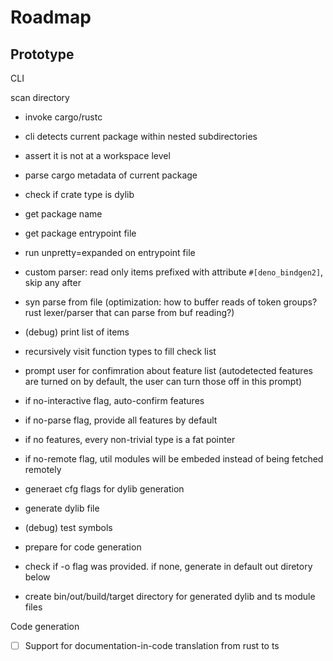 # Roadmap


## Prototype

CLI

scan directory

- invoke cargo/rustc
- cli detects current package within nested subdirectories
- assert it is not at a workspace level
- parse cargo metadata of current package
- check if crate type is dylib
- get package name
- get package entrypoint file

- run unpretty=expanded on entrypoint file

- custom parser: read only items prefixed with attribute `#[deno_bindgen2]`, skip any after
- syn parse from file (optimization: how to buffer reads of token groups? rust lexer/parser that can parse from buf reading?)

- (debug) print list of items
- recursively visit function types to fill check list

- prompt user for confimration about feature list (autodetected features are turned on by default, the user can turn those off in this prompt)
- if no-interactive flag, auto-confirm features
- if no-parse flag, provide all features by default
- if no features, every non-trivial type is a fat pointer
- if no-remote flag, util modules will be embeded instead of being fetched remotely

- generaet cfg flags for dylib generation
- generate dylib file
- (debug) test symbols

- prepare for code generation
- check if -o flag was provided. if none, generate in default out diretory below
- create bin/out/build/target directory for generated dylib and ts module files



Code generation

- [ ] Support for documentation-in-code translation from rust to ts


